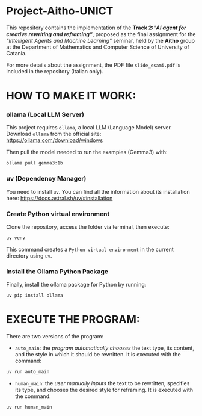 # Project-Aitho-UNICT

This repository contains the implementation of the **Track 2:*"AI agent for creative rewriting and reframing"***, proposed as the final assignment for the *"Intelligent Agents and Machine Learning"* seminar, held by the **Aitho** group at the Department of Mathematics and Computer Science of University of Catania.

For more details about the assignment, the PDF file `slide_esami.pdf` is included in the repository (Italian only).

# HOW TO MAKE IT WORK:

### ollama (Local LLM Server)

This project requires `ollama`, a local LLM (Language Model) server. 
Download `ollama` from the official site:
https://ollama.com/download/windows

Then pull the model needed to run the examples (Gemma3) with:

```sh
ollama pull gemma3:1b
```

### uv (Dependency Manager)

You need to install `uv`. You can find all the information about its installation here: 
https://docs.astral.sh/uv/#installation

### Create Python virtual environment

Clone the repository, access the folder via terminal, then execute:

```sh
uv venv
```

This command creates a `Python virtual environment` in the current directory using `uv`.

### Install the Ollama Python Package

Finally, install the ollama package for Python by running:

```sh
uv pip install ollama
``` 

# EXECUTE THE PROGRAM:

There are two versions of the program:

- `auto_main`: the *program automatically chooses* the text type, its content, and the style in which it should be rewritten. It is executed with the command:

```sh
uv run auto_main
``` 

- `human_main`: the *user manually inputs* the text to be rewritten, specifies its type, and chooses the desired style for reframing. It is executed with the command:

```sh
uv run human_main
```

